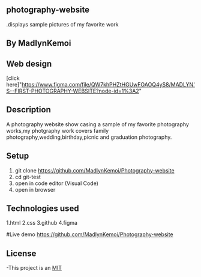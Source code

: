  ## photography-website
  .displays sample pictures of my favorite work

 ## By MadlynKemoi

 ## Web design 

 [click here]"https://www.figma.com/file/QW7khPHZtHGUwFOAOQ4yS8/MADLYN'S--FIRST-PHOTOGRAPHY-WEBSITE?node-id=1%3A2"

 ## Description
   A photography website show casing a sample of my favorite photography works,my photgraphy work covers family photography,wedding,birthday,picnic and graduation photography.
 ## Setup
  1. git clone https://github.com/MadlynKemoi/Photography-website
  2. cd git-test
  3. open in code editor (Visual Code)
  4. open in browser

  ## Technologies used

  1.html
  2.css
  3.github
  4.figma

  #Live demo
  https://github.com/MadlynKemoi/Photography-website

  ## License
  -This project is an [MIT](LICENSE)
